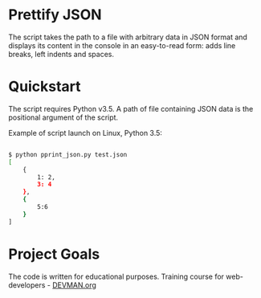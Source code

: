 # Prettify JSON

The script takes the path to a file with arbitrary data in JSON format and displays its content in the console in an easy-to-read form: adds line breaks, left indents and spaces.

# Quickstart

The script requires Python v3.5. A path of file containing JSON data is the positional argument of the script.

Example of script launch on Linux, Python 3.5:

```bash

$ python pprint_json.py test.json
[
    {
        1: 2,
        3: 4
    },
    {
        5:6
    }
]

```

# Project Goals

The code is written for educational purposes. Training course for web-developers - [DEVMAN.org](https://devman.org)
